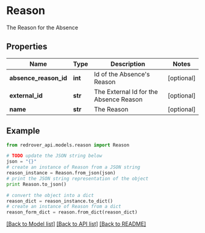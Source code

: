 # Reason

The Reason for the Absence

## Properties

Name | Type | Description | Notes
------------ | ------------- | ------------- | -------------
**absence_reason_id** | **int** | Id of the Absence&#39;s Reason | [optional] 
**external_id** | **str** | The External Id for the Absence Reason | [optional] 
**name** | **str** | The Reason | [optional] 

## Example

```python
from redrover_api.models.reason import Reason

# TODO update the JSON string below
json = "{}"
# create an instance of Reason from a JSON string
reason_instance = Reason.from_json(json)
# print the JSON string representation of the object
print Reason.to_json()

# convert the object into a dict
reason_dict = reason_instance.to_dict()
# create an instance of Reason from a dict
reason_form_dict = reason.from_dict(reason_dict)
```
[[Back to Model list]](../README.md#documentation-for-models) [[Back to API list]](../README.md#documentation-for-api-endpoints) [[Back to README]](../README.md)


